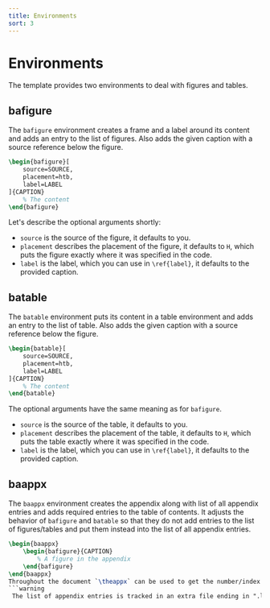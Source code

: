 ```yaml
---
title: Environments
sort: 3
---
```

# Environments
The template provides two environments to deal with figures and tables.
## bafigure
The `bafigure` environment creates a frame and a label around its content and adds an entry to the list of figures. Also adds the given caption with a source reference below the figure.
```latex
\begin{bafigure}[
    source=SOURCE,
    placement=htb,
    label=LABEL
]{CAPTION}
    % The content
\end{bafigure}
```
Let's describe the optional arguments shortly:
- `source` is the source of the figure, it defaults to you.
- `placement` describes the placement of the figure, it defaults to `H`, which puts the figure exactly where it was specified in the code.
- `label` is the label, which you can use in `\ref{label}`, it defaults to the provided caption.

## batable
The `batable` environment puts its content in a table environment and adds an entry to the list of table. Also adds the given caption with a source reference below the figure.
```latex
\begin{batable}[
    source=SOURCE,
    placement=htb,
    label=LABEL
]{CAPTION}
    % The content
\end{batable}
```
The optional arguments have the same meaning as for `bafigure`.
- `source` is the source of the table, it defaults to you.
- `placement` describes the placement of the table, it defaults to `H`, which puts the table exactly where it was specified in the code.
- `label` is the label, which you can use in `\ref{label}`, it defaults to the provided caption.

## baappx
The `baappx` environment creates the appendix along with list of all appendix entries and adds required entries to the table of contents. It adjusts the behavior of `bafigure` and `batable` so that they do not add entries to the list of figures/tables and put them instead into the list of all appendix entries.
```latex
\begin{baappx}
    \begin{bafigure}{CAPTION}
        % A figure in the appendix
    \end{bafigure}
\end{baappx}
Throughout the document `\theappx` can be used to get the number/index of the last appendix entry.
```warning
 The list of appendix entries is tracked in an extra file ending in ".loa". It might not be handled correctly by build tools when cleaning, e.g. "latexmk -c". In this case the file can be removed manually.
```
